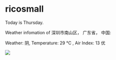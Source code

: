 # ricosmall

Today is Thursday.

Weather infomation of 深圳市南山区， 广东省， 中国: 

Weather: 阴, Temperature: 29 ℃ , Air Index: 13 优

<img src="https://github-readme-stats.vercel.app/api?username=ricosmall&show_icons=true" />
